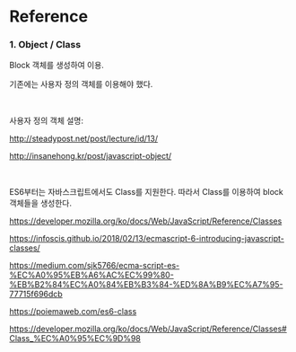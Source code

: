 # Reference

### 1. Object / Class

Block 객체를 생성하여 이용.

기존에는 사용자 정의 객체를 이용해야 했다.
  
  
<br/>

사용자 정의 객체 설명: 

http://steadypost.net/post/lecture/id/13/

http://insanehong.kr/post/javascript-object/
  
<br/>
  
  
ES6부터는 자바스크립트에서도 Class를 지원한다. 따라서 Class를 이용하여 block 객체들을 생성한다.

https://developer.mozilla.org/ko/docs/Web/JavaScript/Reference/Classes

https://infoscis.github.io/2018/02/13/ecmascript-6-introducing-javascript-classes/

https://medium.com/sjk5766/ecma-script-es-%EC%A0%95%EB%A6%AC%EC%99%80-%EB%B2%84%EC%A0%84%EB%B3%84-%ED%8A%B9%EC%A7%95-77715f696dcb

https://poiemaweb.com/es6-class

https://developer.mozilla.org/ko/docs/Web/JavaScript/Reference/Classes#Class_%EC%A0%95%EC%9D%98
